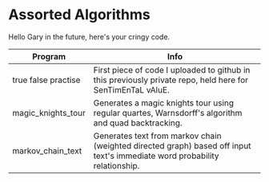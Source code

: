 # Assorted Algorithms
Hello Gary in the future, here's your cringy code.

|Program|Info|
|---|---|
|<span>true false practise</span>|First piece of code I uploaded to github in this previously private repo, held here for SenTimEnTaL vAluE.|
|magic_knights_tour|Generates a magic knights tour using regular quartes, Warnsdorff's algorithm and quad backtracking.|
|markov_chain_text|Generates text from markov chain (weighted directed graph) based off input text's immediate word probability relationship.|
